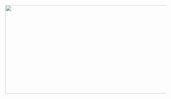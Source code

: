 <img src="https://media.giphy.com/media/qKTZ3Kgm6zJmLtvfDd/source.gif" width="800px" height="280px">



<!--
**mjj4685/mjj4685** is a ✨ _special_ ✨ repository because its `README.md` (this file) appears on your GitHub profile.

